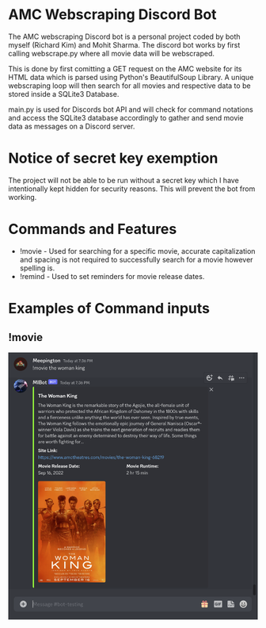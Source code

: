 # AMC Webscraping Discord Bot
The AMC webscraping Discord bot is a personal project coded by both myself (Richard Kim) and Mohit Sharma. The discord bot works by first calling webscrape.py where all movie data will be webscraped. 

This is done by first comitting a GET request on the AMC website for its HTML data which is parsed using Python's BeautifulSoup Library. A unique webscraping loop will then search for all movies and respective data to be stored inside a SQLite3 Database.

main.py is used for Discords bot API and will check for command notations and access the SQLite3 database accordingly to gather and send movie data as messages on a Discord server.

# Notice of secret key exemption
The project will not be able to be run without a secret key which I have intentionally kept hidden for security reasons. This will prevent the bot from working.

# Commands and Features

- !movie - Used for searching for a specific movie, accurate capitalization and spacing is not required to successfully search for a movie however spelling is.
- !remind - Used to set reminders for movie release dates.

# Examples of Command inputs
## !movie
![alt text](https://github.com/RichyKim12/AMC-Webscraping-Discord-Bot/blob/Updating-readme/png/!movie-example.PNG)